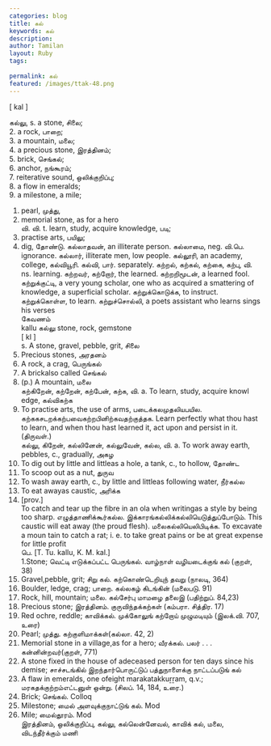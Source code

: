 ```yaml
---
categories: blog
title: கல்
keywords: கல்
description: 
author: Tamilan
layout: Ruby
tags: 
 
permalink: கல்
featured: /images/ttak-48.png
---
```

  
[ kal ]  
  
கல்லு, s. a stone, சிலை;  
2. a rock, பாறை;  
3. a mountain, மலை;  
4. a precious stone, இரத்தினம்;  
5. brick, செங்கல்;  
6. anchor, நங்கூரம்;  
7. reiterative sound, ஒலிக்குறிப்பு;  
8. a flow in emeralds;  
9. a milestone, a mile;  
1. pearl, முத்து,  
11. memorial stone, as for a hero  
வி. வி. t. learn, study, acquire knowledge, படி;  
2. practise arts, பயிலு;  
3. dig, தோண்டு. கல்லாதவன், an illiterate person. கல்லாமை, neg. வி.பெ. ignorance. கல்லார், illiterate men, low people. கல்லூரி, an academy, college, கல்வியூரி. கல்வி, பார். separately. கற்றல், கற்கல், கற்கை, கற்பு, வி. ns. learning. கற்றவர், கற்றோர், the learned. கற்றறிமூடன், a learned fool. கற்றுக்குட்டி, a very young scholar, one who as acquired a smattering of knowledge, a superficial scholar. கற்றுக்கொடுக்க, to instruct. கற்றுக்கொள்ள, to learn. கற்றுச்சொல்லி, a poets assistant who learns sings his verses  
கேவணம்  
kallu கல்லு stone, rock, gemstone  
[ kl ]  
s. A stone, gravel, pebble, grit, சிலை  
2. Precious stones, அரதனம்  
3. A rock, a crag, பெருங்கல்  
4. A brickalso called செங்கல்  
5. (p.) A mountain, மலை  
கற்கிறேன், கற்றேன், கற்பேன், கற்க, வி. a. To learn, study, acquire knowl edge, கல்விகற்க  
2. To practise arts, the use of arms, படைக்கலமுதலியபயில. கற்ககசடறக்கற்பவைகற்றபினிற்கவதற்குத்தக. Learn perfectly what thou hast to learn, and when thou hast learned it, act upon and persist in it. (திருவள்.)  
கல்லு, கிறேன், கல்லினேன், கல்லுவேன், கல்ல, வி. a. To work away earth, pebbles, c., gradually, அகழ  
2. To dig out by little and littleas a hole, a tank, c., to hollow, தோண்ட  
3. To scoop out as a nut, துருவ  
4. To wash away earth, c., by little and littleas following water, நீர்கல்ல  
5. To eat awayas caustic, அரிக்க  
6. [prov.]  
To catch and tear up the fibre in an ola when writingas a style by being too sharp. எழுத்தாணிக்கூர்கல்ல. இக்காரங்கல்லிக்கல்லியெடுத்துப்போடும். This caustic will eat away (the proud flesh). மலைகல்லியெலிபிடிக்க. To excavate a moun tain to catch a rat; i. e. to take great pains or be at great expense for little profit  
பெ. [T. Tu. kallu, K. M. kal.]  
1.Stone; வெட்டி எடுக்கப்பட்ட பெருங்கல். வாழ்நாள் வழியடைக்குங் கல் (குறள், 38)  
2. Gravel,pebble, grit; சிறு கல். கற்கொண்டெறியுந் தவறு (நாலடி, 364)  
3. Boulder, ledge, crag; பாறை. கல்லகழ் கிடங்கின் (மலைபடு. 91)  
4. Rock, hill, mountain; மலை. கல்சேர்பு மாமழை தலைஇ (பதிற்றுப். 84,23)  
5. Precious stone; இரத்தினம். குருவிந்தக்கற்கள் (கம்பரா. சித்திர. 17)  
6. Red ochre, reddle; காவிக்கல். முக்கோலுங் கற்றோய் முழுமடியும் (இலக்.வி. 707, உரை)  
7. Pearl; முத்து. கற்குளிமாக்கள்(கல்லா. 42, 2)  
8. Memorial stone in a village,as for a hero; வீரக்கல். பலர் . . . கன்னின்றவர்(குறள், 771)  
9. A stone fixed in the house of adeceased person for ten days since his demise; சாச்சடங்கில் இறந்தார்பொருட்டுப் பத்துநாளைக்கு நாட்டப்படுங் கல்  
10. A flaw in emeralds, one ofeight marakatakkuṟṟam, q.v.; மரகதக்குற்றம்எட்டனுள் ஒன்று. (சிலப். 14, 184, உரை.)  
11. Brick; செங்கல். Colloq  
12. Milestone; மைல் அளவுக்குநாட்டுங் கல். Mod  
13. Mile; மைல்தூரம். Mod  
இரத்தினம், ஒலிக்குறிப்பு, கல்லு, கல்லென்னேவல், காவிக் கல், மலை, விடந்தீர்க்கும் மணி